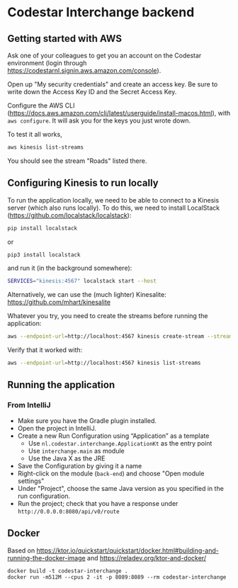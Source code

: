 # Codestar Interchange backend

## Getting started with AWS

Ask one of your colleagues to get you an account on the Codestar environment (login through https://codestarnl.signin.aws.amazon.com/console). 

Open up "My security credentials" and create an access key. Be sure to write down the Access Key ID and the Secret Access Key.

Configure the AWS CLI (https://docs.aws.amazon.com/cli/latest/userguide/install-macos.html), with `aws configure`. It will ask you for the keys you just wrote down.

To test it all works, 

```bash
aws kinesis list-streams
```

You should see the stream "Roads" listed there.

## Configuring Kinesis to run locally

To run the application locally, we need to be able to connect to a Kinesis server (which also runs locally). To do this, we need to install LocalStack (https://github.com/localstack/localstack):

```bash
pip install localstack
```

or

```bash
pip3 install localstack
```

and run it (in the background somewhere):

```bash
SERVICES="kinesis:4567" localstack start --host
```

Alternatively, we can use the (much lighter) Kinesalite: https://github.com/mhart/kinesalite

Whatever you try, you need to create the streams before running the application:

```bash
aws --endpoint-url=http://localhost:4567 kinesis create-stream --stream-name string --shard-count 1
```

Verify that it worked with:

```bash
aws --endpoint-url=http://localhost:4567 kinesis list-streams
```

## Running the application
### From IntelliJ
* Make sure you have the Gradle plugin installed.
* Open the project in IntelliJ.
* Create a new Run Configuration using “Application” as a template
    * Use `nl.codestar.interchange.ApplicationKt` as the entry point
    * Use `interchange.main` as module
    * Use the Java X as the JRE
* Save the Configuration by giving it a name
* Right-click on the module (`back-end`) and choose "Open module settings"
* Under "Project", choose the same Java version as you specified in the run configuration.
* Run the project; check that you have a response under `http://0.0.0.0:8080/api/v0/route`

## Docker

Based on https://ktor.io/quickstart/quickstart/docker.html#building-and-running-the-docker-image and https://reladev.org/ktor-and-docker/

```
docker build -t codestar-interchange .
docker run -m512M --cpus 2 -it -p 8089:8089 --rm codestar-interchange
```
